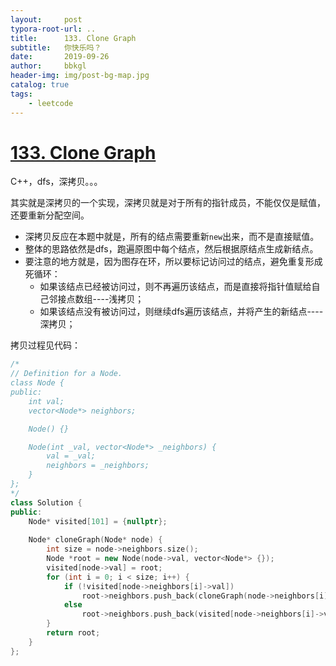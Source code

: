 ```yaml
---
layout:     post
typora-root-url: ..
title:      133. Clone Graph
subtitle:   你快乐吗？
date:       2019-09-26
author:     bbkgl
header-img: img/post-bg-map.jpg
catalog: true
tags:
    - leetcode
---
```


# [133. Clone Graph](https://leetcode-cn.com/problems/clone-graph/)

C++，dfs，深拷贝。。。

其实就是深拷贝的一个实现，深拷贝就是对于所有的指针成员，不能仅仅是赋值，还要重新分配空间。

- 深拷贝反应在本题中就是，所有的结点需要重新`new`出来，而不是直接赋值。
- 整体的思路依然是dfs，跑遍原图中每个结点，然后根据原结点生成新结点。
- 要注意的地方就是，因为图存在环，所以要标记访问过的结点，避免重复形成死循环：
  - 如果该结点已经被访问过，则不再遍历该结点，而是直接将指针值赋给自己邻接点数组----浅拷贝；
  - 如果该结点没有被访问过，则继续dfs遍历该结点，并将产生的新结点----深拷贝；

拷贝过程见代码：

```cpp
/*
// Definition for a Node.
class Node {
public:
    int val;
    vector<Node*> neighbors;

    Node() {}

    Node(int _val, vector<Node*> _neighbors) {
        val = _val;
        neighbors = _neighbors;
    }
};
*/
class Solution {
public:
    Node* visited[101] = {nullptr};
    
    Node* cloneGraph(Node* node) {
        int size = node->neighbors.size();
        Node *root = new Node(node->val, vector<Node*> {});
        visited[node->val] = root;
        for (int i = 0; i < size; i++) {
            if (!visited[node->neighbors[i]->val])
                root->neighbors.push_back(cloneGraph(node->neighbors[i]));
            else
                root->neighbors.push_back(visited[node->neighbors[i]->val]);
        }
        return root;
    }
};
```







